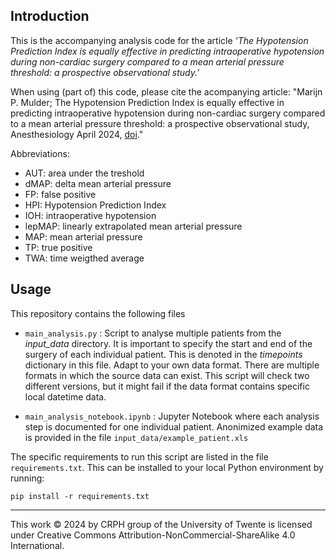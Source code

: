 ## Introduction
This is the accompanying analysis code for the article *'The Hypotension Prediction Index is equally effective in predicting intraoperative hypotension during non-cardiac surgery compared to a mean arterial pressure threshold: a prospective observational study.'*

When using (part of) this code, please cite the acompanying article: "Marijn P. Mulder; The Hypotension Prediction Index is equally effective in predicting intraoperative hypotension during non-cardiac surgery compared to a mean arterial pressure threshold: a prospective observational study, Anesthesiology April 2024, [doi](https://doi.org/10.1097/ALN.0000000000004990)."

Abbreviations:
- AUT:      area under the treshold
- dMAP:     delta mean arterial pressure
- FP:       false positive
- HPI:      Hypotension Prediction Index
- IOH:      intraoperative hypotension
- lepMAP:   linearly extrapolated mean arterial pressure
- MAP:      mean arterial pressure 
- TP:       true positive
- TWA:      time weigthed average

## Usage
This repository contains the following files
- `main_analysis.py` : Script to analyse multiple patients from the *input_data* directory. It is important to specify the start and end of the surgery of each individual patient. This is denoted in the *timepoints* dictionary in this file. Adapt to your own data format. There are multiple formats in which the source data can exist. This script will check two different versions, but it might fail if the data format contains specific local datetime data.

- `main_analysis_notebook.ipynb` : Jupyter Notebook where each analysis step is documented for one individual patient. Anonimized example data is provided in the file `input_data/example_patient.xls`


The specific requirements to run this script are listed in the file `requirements.txt`. This can be installed to your local Python environment by running:
```
pip install -r requirements.txt
```

---
This work © 2024 by CRPH group of the University of Twente is licensed under Creative Commons Attribution-NonCommercial-ShareAlike 4.0 International.
